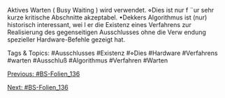 Aktives Warten ( Busy Waiting ) wird verwendet.
⋄Dies ist nur f ¨ur sehr kurze kritische Abschnitte akzeptabel.
•Dekkers Algorithmus ist (nur) historisch interessant, wei l er die Existenz eines Verfahrens zur
Realisierung des gegenseitigen Ausschlusses ohne die Verw endung spezieller Hardware-Befehle
gezeigt hat.

   Tags & Topics:
   #Ausschlusses
   #Existenz
   #⋄Dies
   #Hardware
   #Verfahrens
   #warten
   #Ausschluß
   #Algorithmus
   #Verfahren
   #Warten

[Previous: #BS-Folien_136](BS-Folien_136.md)

[Next: #BS-Folien_136](BS-Folien_136.md)